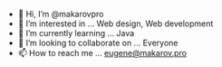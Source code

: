 - 👋 Hi, I’m @makarovpro
- 👀 I’m interested in ... Web design, Web development
- 🌱 I’m currently learning ... Java
- 💞️ I’m looking to collaborate on ... Everyone
- 📫 How to reach me ... eugene@makarov.pro

<!---
makarovpro/makarovpro is a ✨ special ✨ repository because its `README.md` (this file) appears on your GitHub profile.
You can click the Preview link to take a look at your changes.
--->
